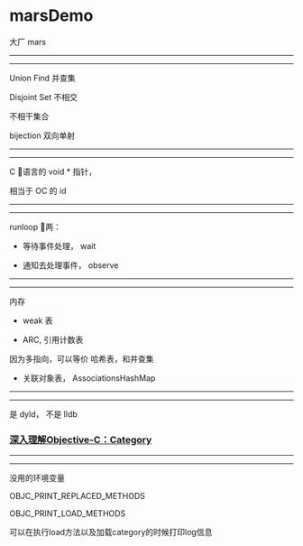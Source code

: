 # marsDemo
大厂 mars


<hr>


<hr>


Union Find 并查集


Disjoint Set
不相交

不相干集合




bijection
双向单射


<hr>


<hr>


C 语言的 void * 指针，

相当于 OC 的 id

<hr>


<hr>


runloop 两：


* 等待事件处理， wait


* 通知去处理事件， observe

<hr>


<hr>

内存

* weak 表



* ARC, 引用计数表



因为多指向，可以等价
哈希表，和并查集


* 关联对象表， AssociationsHashMap

<hr>


<hr>



是 dyld， 不是 lldb



### [深入理解Objective-C：Category](https://tech.meituan.com/2015/03/03/diveintocategory.html)


<hr>







<hr>



没用的环境变量


OBJC_PRINT_REPLACED_METHODS


OBJC_PRINT_LOAD_METHODS



可以在执行load方法以及加载category的时候打印log信息


